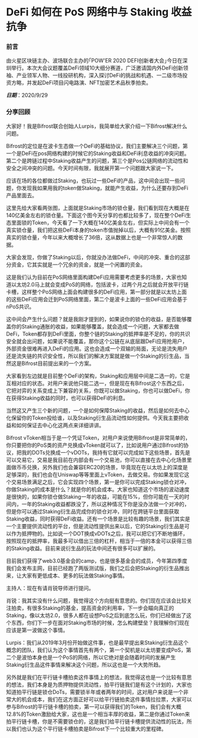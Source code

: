 # DeFi 如何在 PoS 网络中与 Staking 收益抗争

### 前言

由火星区块链主办、波场联合主办的｢POW'ER 2020 DEFI创新者大会｣今日在深圳举行。本次大会议题覆盖DeFi领域10大细分赛道，广泛邀请国内外DeFi创新领袖、产业领军人物、一线投研机构，深入探讨DeFi的挑战和机遇、一二级市场投资方略，并发起DeFi项目闪电路演、NFT加密艺术品秋季拍卖。

***日期***：2020/9/29

### 分享回顾

大家好！我是Bifrost联合创始人Lurpis，我简单给大家介绍一下Bifrost解决什么问题。

Bifrost的定位是在波卡生态做一个DeFi的基础协议，我们主要解决三个问题，第一个是DeFi在pos网络构建的时候它的Staking收益和DeFi利息收益的冲突问题。第二个是跨链过程中Staking收益产生的问题，第三个是Pos公链网络的流动性和安全之间冲突的问题。今天时间有限，我就展开第一个问题跟大家说一下。

应该在场的各位都做过Staking，也玩过一些DeFi的产品，这中间会出现一些问题，你发现我如果用我的token做Staking，就能产生收益，为什么还要存到DeFi产品里面去。

这里先给大家看两张图，上面就是Staking市场的锁仓量，我们看到现在大概是在140亿美金左右的锁仓量。下面这个图今天分享的也都比较多了，现在整个DeFi生态里面锁的Token，今天看了一下大概在140亿美金左右，但实际上中间会有一个真实锁仓量，我们把这些DeFi本身的token市值抛掉以后，大概有91亿美金。按照真实的锁仓量，今年以来大概增长了36倍，这从数据上也是一个非常惊人的数据。

大家会发现，你做了Staking以后，你就没办法做DeFi，中间的冲突、重合的这部分资金，它其实就是一个冗余的资金，就是一个闲置的资金。

这是我们认为目前在PoS网络里面构建DeFi应用需要考虑更多的场景，大家也知道以太坊2.0马上就会变成PoS的网络，包括波卡，过两个月之后就会开放平行链卡槽，这样整个PoS网络上面会构建很多的DeFi应用，第一部分就是以太坊上面的这些DeFi应用会迁到PoS网络里面，第二个是波卡上面的一些DeFi应用会基于nPoS共识。

这中间会产生什么问题？就是我刚才提到的，如果说你的锁仓的收益，是否能够覆盖你的Staking通胀的收益，如果能够覆盖，就会造成一个问题，大家都去做DeFi，Token都存到DeFi里面，你整个链的Staking的抵押率是不足的，你的共识安全就会出问题，如果说不能覆盖，那你这个公链在从底层跟DeFi应用抢用户，外部资金很难再进入DeFi的应用。这也会造成一个双输的局面，无论是流失用户还是流失链的共识安全性，所以我们的解决方案就是做一个Staking的衍生品，当然这是Bifrost目前提出来的一个方案。

大家看到左边就是目前整个DeFi的架构，Staking和应用层中间是二选一的，它是互相对应的状态。对用户来说他只能二选一，但是现在有Bifrost这个东西之后，它把对弈的关系变成上下兼容的关系，你既可以做Staking，你也可以做DeFi，你在获得Staking收益的同时，也可以获得DeFi的利息。

当然这又产生三个新的问题，一个是如何保障Staking的收益，然后是如何去中心化保留你的Token投给谁，以及Staking衍生品流动性如何提供。今天我主要把收益和如何保证去中心化这两点来详细讲讲。

Bifrost vToken相当于是一个凭证Token，对用户来说使用Bifrost是非常简单的，你只要把你的PoS类的资产兑换成vToken就可以了，比如说用户通过Bifrost的协议，把我的DOTs兑换成一个vDOTs，我持有它就可以完成如下这些场景，首先是可以交易它，交易是我目前在内部会有一个交易池，你可以直接在去中心化场景里面做币币兑换，另外我们也会兼容ERC20的场景，毕竟现在在以太坊上的深度是足够深的，我们也会在Uniswap等等里面上vToken，去做交易。你如果发现它这个交易场景满足之后，它会实现四个场景，第一是你可以完成Staking锁仓对冲，你做Staking的成本是什么？就是你的机会成本。大家也知道这个市场的波动速度是很快的，如果你锁仓做Staking一年的收益，可能在15%，但你可能在一天的时间内，一年的Staking收益都跌没了，所以这种情况下你是没办法做一个对冲的，但是你可以通过Staking衍生品完成你的锁仓对冲，同时在跨链平台里面获取Staking收益，同时获得DeFi收益。还有一个场景是比较有趣的场景，我们其实是一个主要提供流动性的平台，但是流动性提供出来以后，它的Staking衍生品是可以作为抵押物的。比如说一个DOT换成vDOTs之后，我可以把它们不断地循环，按照现在的抵押率，我最多可以借出三倍的杠杆，相当于一倍的本金可以获得三倍的Staking收益。目前来说衍生品的玩法中间还有很多可以扩展的。

目前我们获得了web3.0基金会的camp，也是很多基金会的成员，今年第四季度我们会发布主网，目前已经跑了两版测试版，我们之后会把Staking的衍生品推出来，让大家有更低成本、更多的玩法做Staking事情。

主持人：现在有请肖锐导师进行提问。

肖锐：我其实没有什么问题，我觉得这个方向挺有意思的。你们现在应该会比较关注拍卖，有很多Staking的基金，提高资金的利用率，下一步会瞄向真正的Staking，像以太坊2.0，很多人都在设想PoS之后到底怎么玩，你们已经做出了这个东西，你们下一步在面对Staking市场的时候，怎么构建壁垒？我理解你们现在应该是第一波做这个事情。

Lurpis：我们从2019年3月份开始做这件事，也是最早提出来Staking衍生品这个概念的团队，我们认为这个事情首先有两个，第一个契机是以太坊要变成PoS，第二个是波怕本身也是一个PoS的网络，所以它绝对是会随着时间的发展产生Staking衍生品这件事情来解决这个问题，所以这也是一个大势所趋。

另外就是我们在平行链卡槽拍卖这件事情上的想法，我觉得这也是一个比较有意思的想法，我们本身是为质押物提供流动性，拍平行链我们是有这个计划的，大家也知道拍平行链是锁仓DoTs，需要锁半年或者两年的时间，这对用户来说是一个非常大的机会成本，我们在这方面正好可以给平行链拍卖这件事情拉拉票，大家可以参与Bifrost的平行链卡槽的拍卖，第一可以获得我们的Token，我们会有大概12.8%的Token激励给大家，这也是一个相当丰厚的收益，第二是你通过Token来拍平行链卡槽，你是不需要锁仓的，这是我们给平行链卡槽提供流动性的玩法，所以我们也认为这个平行链卡槽拍卖是Bifrost下一个比较重大的里程碑。